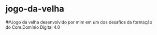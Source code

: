 # jogo-da-velha
##Jogo da velha desenvolvido por mim em um dos desafios da formação do Com.Domínio Digital 4.0
